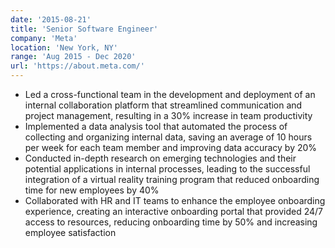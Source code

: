```yaml
---
date: '2015-08-21'
title: 'Senior Software Engineer'
company: 'Meta'
location: 'New York, NY'
range: 'Aug 2015 - Dec 2020'
url: 'https://about.meta.com/'
---
```


- Led a cross-functional team in the development and deployment of an internal collaboration platform that streamlined communication and project management, resulting in a 30% increase in team productivity
- Implemented a data analysis tool that automated the process of collecting and organizing internal data, saving an average of 10 hours per week for each team member and improving data accuracy by 20%
- Conducted in-depth research on emerging technologies and their potential applications in internal processes, leading to the successful integration of a virtual reality training program that reduced onboarding time for new employees by 40%
- Collaborated with HR and IT teams to enhance the employee onboarding experience, creating an interactive onboarding portal that provided 24/7 access to resources, reducing onboarding time by 50% and increasing employee satisfaction
